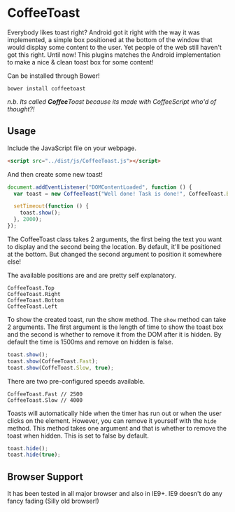 # CoffeeToast

Everybody likes toast right? Android got it right with the way it was implemented, a simple box positioned at the bottom of the window that would display some content to the user. Yet people of the web still haven't got this right. Until now! This plugins matches the Android implementation to make a nice & clean toast box for some content!

Can be installed through Bower!

```
bower install coffeetoast
```

_n.b. Its called **Coffee**Toast because its made with CoffeeScript who'd of thought?!_

## Usage

Include the JavaScript file on your webpage.

```html
<script src="../dist/js/CoffeeToast.js"></script>
```

And then create some new toast!

```javascript
document.addEventListener("DOMContentLoaded", function () {
  var toast = new CoffeeToast("Well done! Task is done!", CoffeeToast.Bottom);

  setTimeout(function () {
    toast.show();
  }, 2000);
});
```

The CoffeeToast class takes 2 arguments, the first being the text you want to display and the second being the location. By default, it'll be positioned at the bottom. But changed the second argument to position it somewhere else!

The available positions are and are pretty self explanatory.

```
CoffeeToast.Top
CoffeeToast.Right
CoffeeToast.Bottom
CoffeeToast.Left
```

To show the created toast, run the show method. The `show` method can take 2 arguments. The first argument is the length of time to show the toast box and the second is whether to remove it from the DOM after it is hidden. By default the time is 1500ms and remove on hidden is false.

```javascript
toast.show();
toast.show(CoffeeToast.Fast);
toast.show(CoffeToast.Slow, true);
```

There are two pre-configured speeds available.

```
CoffeeToast.Fast // 2500
CoffeeToast.Slow // 4000
```

Toasts will automatically hide when the timer has run out or when the user clicks on the element. However, you can remove it yourself with the `hide` method. This method takes one argument and that is whether to remove the toast when hidden. This is set to false by default.

```javascript
toast.hide();
toast.hide(true);
```

## Browser Support

It has been tested in all major browser and also in IE9+. IE9 doesn't do any fancy fading (Silly old browser!)
